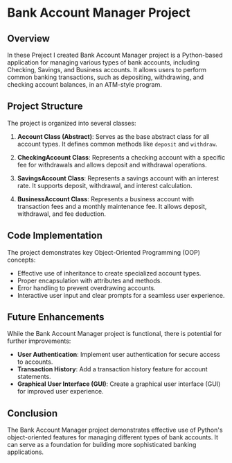 # Bank Account Manager Project

## Overview
In these Preject I created  Bank Account Manager project is a Python-based application for managing various types of bank accounts, including Checking, Savings, and Business accounts. It allows users to perform common banking transactions, such as depositing, withdrawing, and checking account balances, in an ATM-style program.

## Project Structure
The project is organized into several classes:

1. **Account Class (Abstract)**: Serves as the base abstract class for all account types. It defines common methods like `deposit` and `withdraw`.

2. **CheckingAccount Class**: Represents a checking account with a specific fee for withdrawals and allows deposit and withdrawal operations.

3. **SavingsAccount Class**: Represents a savings account with an interest rate. It supports deposit, withdrawal, and interest calculation.

4. **BusinessAccount Class**: Represents a business account with transaction fees and a monthly maintenance fee. It allows deposit, withdrawal, and fee deduction.

## Code Implementation
The project demonstrates key Object-Oriented Programming (OOP) concepts:

- Effective use of inheritance to create specialized account types.
- Proper encapsulation with attributes and methods.
- Error handling to prevent overdrawing accounts.
- Interactive user input and clear prompts for a seamless user experience.

## Future Enhancements
While the Bank Account Manager project is functional, there is potential for further improvements:

- **User Authentication**: Implement user authentication for secure access to accounts.
- **Transaction History**: Add a transaction history feature for account statements.
- **Graphical User Interface (GUI)**: Create a graphical user interface (GUI) for improved user experience.

## Conclusion
The Bank Account Manager project demonstrates effective use of Python's object-oriented features for managing different types of bank accounts. It can serve as a foundation for building more sophisticated banking applications.



